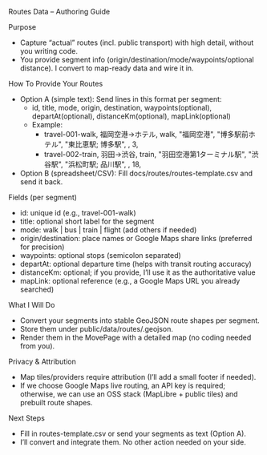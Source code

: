Routes Data – Authoring Guide

Purpose
- Capture “actual” routes (incl. public transport) with high detail, without you writing code.
- You provide segment info (origin/destination/mode/waypoints/optional distance). I convert to map-ready data and wire it in.

How To Provide Your Routes
- Option A (simple text): Send lines in this format per segment:
  - id, title, mode, origin, destination, waypoints(optional), departAt(optional), distanceKm(optional), mapLink(optional)
  - Example:
    - travel-001-walk, 福岡空港→ホテル, walk, "福岡空港", "博多駅前ホテル", "東比恵駅; 博多駅", , 3,
    - travel-002-train, 羽田→渋谷, train, "羽田空港第1ターミナル駅", "渋谷駅", "浜松町駅; 品川駅", , 18,
- Option B (spreadsheet/CSV): Fill docs/routes/routes-template.csv and send it back.

Fields (per segment)
- id: unique id (e.g., travel-001-walk)
- title: optional short label for the segment
- mode: walk | bus | train | flight (add others if needed)
- origin/destination: place names or Google Maps share links (preferred for precision)
- waypoints: optional stops (semicolon separated)
- departAt: optional departure time (helps with transit routing accuracy)
- distanceKm: optional; if you provide, I’ll use it as the authoritative value
- mapLink: optional reference (e.g., a Google Maps URL you already searched)

What I Will Do
- Convert your segments into stable GeoJSON route shapes per segment.
- Store them under public/data/routes/<segment-id>.geojson.
- Render them in the MovePage with a detailed map (no coding needed from you).

Privacy & Attribution
- Map tiles/providers require attribution (I’ll add a small footer if needed).
- If we choose Google Maps live routing, an API key is required; otherwise, we can use an OSS stack (MapLibre + public tiles) and prebuilt route shapes.

Next Steps
- Fill in routes-template.csv or send your segments as text (Option A).
- I’ll convert and integrate them. No other action needed on your side.

